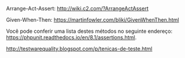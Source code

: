 Arrange-Act-Assert: http://wiki.c2.com/?ArrangeActAssert

Given-When-Then: https://martinfowler.com/bliki/GivenWhenThen.html

Você pode conferir uma lista destes métodos no seguinte endereço: https://phpunit.readthedocs.io/en/8.1/assertions.html.

http://testwarequality.blogspot.com/p/tenicas-de-teste.html